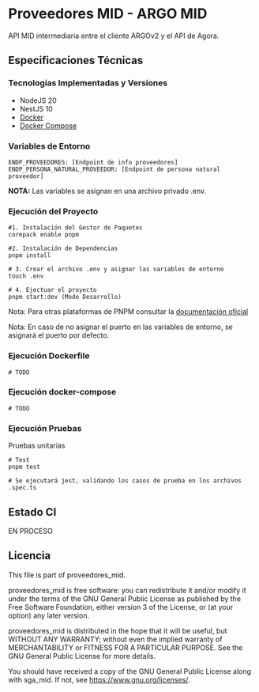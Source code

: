 # Proveedores MID - ARGO MID

API MID intermediaria entre el cliente ARGOv2 y el API de Agora.

## Especificaciones Técnicas

### Tecnologías Implementadas y Versiones
* NodeJS 20
* NestJS 10
* [Docker](https://docs.docker.com/engine/install/)
* [Docker Compose](https://docs.docker.com/compose/)

### Variables de Entorno
```shell
ENDP_PROVEEDORES: [Endpoint de info proveedores]
ENDP_PERSONA_NATURAL_PROVEEDOR: [Endpoint de persona natural proveedor]

```
**NOTA:** Las variables se asignan en una archivo privado .env.

### Ejecución del Proyecto
```shell
#1. Instalación del Gestor de Paquetes
corepack enable pnpm

#2. Instalación de Dependencias
pnpm install

# 3. Crear el archivo .env y asignar las variables de entorno
touch .env

# 4. Ejectuar el proyecto
pnpm start:dev (Modo Desarrollo)
```
Nota: Para otras plataformas de PNPM consultar la [documentación oficial](https://pnpm.io/installation)

Nota: En caso de no asignar el puerto en las variables de entorno, se asignará el puerto por defecto.
### Ejecución Dockerfile
```shell
# TODO
```

### Ejecución docker-compose
```shell
# TODO
```

### Ejecución Pruebas

Pruebas unitarias
```shell
# Test
pnpm test

# Se ejecutará jest, validando los casos de prueba en los archivos .spec.ts

```

## Estado CI

EN PROCESO

## Licencia

This file is part of proveedores_mid.

proveedores_mid is free software: you can redistribute it and/or modify it under the terms of the GNU General Public License as published by the Free Software Foundation, either version 3 of the License, or (at your option) any later version.

proveedores_mid is distributed in the hope that it will be useful, but WITHOUT ANY WARRANTY; without even the implied warranty of MERCHANTABILITY or FITNESS FOR A PARTICULAR PURPOSE. See the GNU General Public License for more details.

You should have received a copy of the GNU General Public License along with sga_mid. If not, see https://www.gnu.org/licenses/.
